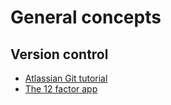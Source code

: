 # General concepts

## Version control
- [Atlassian Git tutorial](https://www.atlassian.com/git/tutorials)
- [The 12 factor app](https://12factor.net/)
